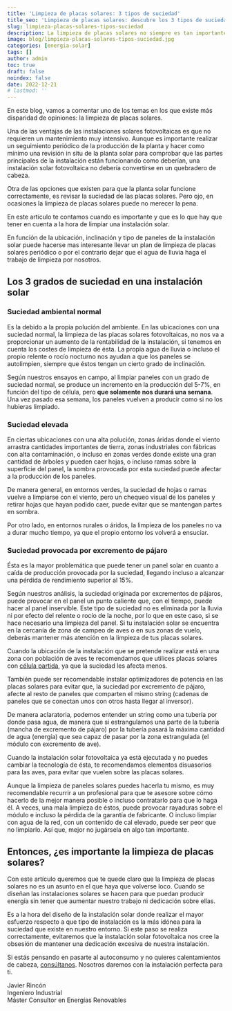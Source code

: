 ```yaml
---
title: 'Limpieza de placas solares: 3 tipos de suciedad'
title_seo: 'Limpieza de placas solares: descubre los 3 tipos de suciedad'
slug: limpieza-placas-solares-tipos-suciedad
description: La limpieza de placas solares no siempre es tan importante como parece. En este artículo te contamos cuando sí debes limpiar la instalación solar.
image: blog/limpieza-placas-solares-tipos-suciedad.jpg
categories: [energia-solar]
tags: []
author: admin
toc: true
draft: false
noindex: false
date: 2022-12-21
# lastmod: ''
---
```

En este blog, vamos a comentar uno de los temas en los que existe más disparidad de opiniones: la limpieza de placas solares.

Una de las ventajas de las instalaciones solares fotovoltaicas es que no requieren un mantenimiento muy intensivo. Aunque es importante realizar un seguimiento periódico de la producción de la planta y hacer como mínimo una revisión in situ de la planta solar para comprobar que las partes principales de la instalación están funcionando como deberían, una instalación solar fotovoltaica no debería convertirse en un quebradero de cabeza.

Otra de las opciones que existen para que la planta solar funcione correctamente, es revisar la suciedad de las placas solares. Pero ojo, en ocasiones la limpieza de placas solares puede no merecer la pena.

En este artículo te contamos cuando es importante y que es lo que hay que tener en cuenta a la hora de limpiar una instalación solar.

En función de la ubicación, inclinación y tipo de paneles de la instalación solar puede hacerse mas interesante llevar un plan de limpieza de placas solares periódico o por el contrario dejar que el agua de lluvia haga el trabajo de limpieza por nosotros.

## Los 3 grados de suciedad en una instalación solar

### Suciedad ambiental normal

Es la debido a la propia polución del ambiente. En las ubicaciones con una suciedad normal, la limpieza de las placas solares fotovoltaicas, no nos va a proporcionar un aumento de la rentabilidad de la instalación, si tenemos en cuenta los costes de limpieza de ésta. La propia agua de lluvia o incluso el propio relente o rocío nocturno nos ayudan a que los paneles se autolimpien, siempre que éstos tengan un cierto grado de inclinación.

Según nuestros ensayos en campo, al limpiar paneles con un grado de suciedad normal, se produce un incremento en la producción del 5-7%, en función del tipo de célula, pero **que solamente nos durará una semana**. Una vez pasado esa semana, los paneles vuelven a producir como si no los hubieras limpiado.

### Suciedad elevada

En ciertas ubicaciones con una alta polución, zonas áridas donde el viento arrastra cantidades importantes de tierra, zonas industriales con fábricas con alta contaminación, o incluso en zonas verdes donde existe una gran cantidad de árboles y pueden caer hojas, o incluso ramas sobre la superficie del panel, la sombra provocada por esta suciedad puede afectar a la producción de los paneles.

De manera general, en entornos verdes, la suciedad de hojas o ramas vuelve a limpiarse con el viento, pero un chequeo visual de los paneles y retirar hojas que hayan podido caer, puede evitar que se mantengan partes en sombra.

Por otro lado, en entornos rurales o áridos, la limpieza de los paneles no va a durar mucho tiempo, ya que el propio entorno los volverá a ensuciar.

### Suciedad provocada por excremento de pájaro

Ésta es la mayor problemática que puede tener un panel solar en cuanto a caída de producción provocada por la suciedad, llegando incluso a alcanzar una pérdida de rendimiento superior al 15%.

Según nuestros análisis, la suciedad originada por excrementos de pájaros, puede provocar en el panel un punto caliente que, con el tiempo, puede hacer al panel inservible. Este tipo de suciedad no es eliminada por la lluvia ni por efecto del relente o rocío de la noche, por lo que en este caso, si se hace necesario una limpieza del panel. Si tu instalación solar se encuentra en la cercanía de zona de campeo de aves o en sus zonas de vuelo, deberás mantener más atención en la limpieza de tus placas solares.

Cuando la ubicación de la instalación que se pretende realizar está en una zona con población de aves te recomendamos que utilices placas solares con [célula partida](https://ecoinventos.com/que-es-la-tecnologia-celulas-partidas/), ya que la suciedad les afecta menos.

También puede ser recomendable instalar optimizadores de potencia en las placas solares para evitar que, la suciedad por excremento de pájaro, afecte al resto de paneles que comparten el mismo string (cadenas de paneles que se conectan unos con otros hasta llegar al inversor).

De manera aclaratoria, podemos entender un string como una tubería por donde pasa agua, de manera que si estrangulamos una parte de la tubería (mancha de excremento de pájaro) por la tubería pasará la máxima cantidad de agua (energía) que sea capaz de pasar por la zona estrangulada (el módulo con excremento de ave).

Cuando la instalación solar fotovoltaica ya está ejecutada y no puedes cambiar la tecnología de ésta, te recomendamos elementos disuasorios para las aves, para evitar que vuelen sobre las placas solares.

Aunque la limpieza de paneles solares puedes hacerla tu mismo, es muy recomendable recurrir a un profesional para que te asesore sobre cómo hacerlo de la mejor manera posible o incluso contratarlo para que lo haga él. A veces, una mala limpieza de éstos, puede provocar rayaduras sobre el módulo e incluso la pérdida de la garantía de fabricante. O incluso limpiar con agua de la red, con un contenido de cal elevado, puede ser peor que no limpiarlo. Así que, mejor no jugársela en algo tan importante.

## Entonces, ¿es importante la limpieza de placas solares?

Con este artículo queremos que te quede claro que la limpieza de placas solares no es un asunto en el que haya que volverse loco. Cuando se diseñan las instalaciones solares se hacen para que puedan producir energía sin tener que aumentar nuestro trabajo ni dedicación sobre ellas.

Es a la hora del diseño de la instalación solar donde realizar el mayor esfuerzo respecto a que tipo de instalación es la más idónea para la suciedad que existe en nuestro entorno. Si este paso se realiza correctamente, evitaremos que la instalación solar fotovoltaica nos cree la obsesión de mantener una dedicación excesiva de nuestra instalación.

Si estás pensando en pasarte al autoconsumo y no quieres calentamientos de cabeza, [consúltanos](/contacto/). Nosotros daremos con la instalación perfecta para ti.

Javier Rincón <br>
Ingeniero Industrial <br>
Máster Consultor en Energías Renovables
